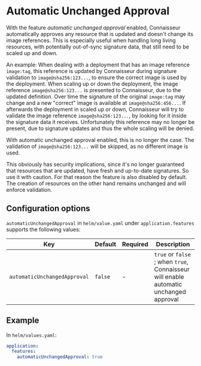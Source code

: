 # Automatic Unchanged Approval

With the feature *automatic unchanged approval* enabled, Connaisseur automatically approves any resource that is updated and doesn't change its image references.
This is especially useful when handling long living resources, with potentially out-of-sync signature data, that still need to be scaled up and down.

An example: When dealing with a deployment that has an image reference `image:tag`, this reference is updated by Connaisseur during signature validation to `image@sha256:123...`, to ensure the correct image is used by the deployment.
When scaling up or down the deployment, the image reference `image@sha256:123...` is presented to Connaisseur, due to the updated definition.
Over time the signature of the original `image:tag` may change and a new "correct" image is available at `image@sha256:456...`.
If afterwards the deployment in scaled up or down, Connaisseur will try to validate the image reference `image@sha256:123...`, by looking for it inside the signature data it receives.
Unfortunately this reference may no longer be present, due to signature updates and thus the whole scaling will be denied.

With automatic unchanged approval enabled, this is no longer the case.
The validation of `image@sha256:123...` will be skipped, as no different image is used.

This obviously has security implications, since it's no longer guaranteed that resources that are updated, have fresh and up-to-date signatures.
So use it with caution.
For that reason the feature is also disabled by default.
The creation of resources on the other hand remains unchanged and will enforce validation.

## Configuration options

`automaticUnchangedApproval` in `helm/value.yaml` under `application.features` supports the following values:

| Key | Default | Required | Description |
| - | - | - | - |
| `automaticUnchangedApproval` | `false` | - | `true` or `false` ; when `true`, Connaisseur will enable automatic unchanged approval |

## Example

In `helm/values.yaml`:

```yaml
application:
  features:
    automaticUnchangedApproval: true
```
